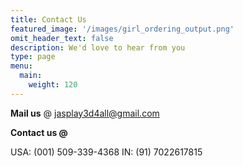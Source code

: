 ```yaml
---
title: Contact Us
featured_image: '/images/girl_ordering_output.png'
omit_header_text: false
description: We'd love to hear from you
type: page
menu:
  main:
    weight: 120
---
```


**Mail us** @ jasplay3d4all@gmail.com

**Contact us @**

  USA: (001) 509-339-4368
  IN: (91) 7022617815
